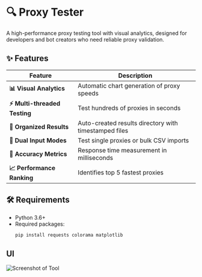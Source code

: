 # 🔍 Proxy Tester 



A high-performance proxy testing tool with visual analytics, designed for developers and bot creators who need reliable proxy validation.

## ✨ Features

| Feature | Description |
|---------|-------------|
| **📊 Visual Analytics** | Automatic chart generation of proxy speeds |
| **⚡ Multi-threaded Testing** | Test hundreds of proxies in seconds |
| **📁 Organized Results** | Auto-created results directory with timestamped files |
| **🔢 Dual Input Modes** | Test single proxies or bulk CSV imports |
| **🎯 Accuracy Metrics** | Response time measurement in milliseconds |
| **📈 Performance Ranking** | Identifies top 5 fastest proxies |

## 🛠 Requirements

- Python 3.6+
- Required packages:
  ```bash
  pip install requests colorama matplotlib
## UI 

![Screenshot of Tool](/assets/proxy_tester_results.png)

